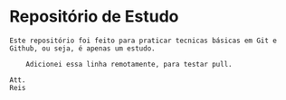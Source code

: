 # Repositório de Estudo

    Este repositório foi feito para praticar tecnicas básicas em Git e Github, ou seja, é apenas um estudo.

        Adicionei essa linha remotamente, para testar pull.
        
    Att.
    Reis
